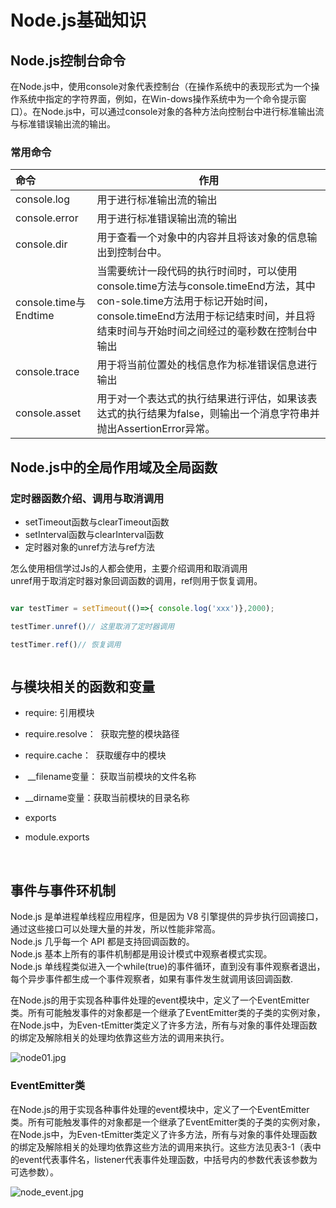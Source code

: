 # Node.js基础知识

<a name="Mff2E"></a>
## Node.js控制台命令

在Node.js中，使用console对象代表控制台（在操作系统中的表现形式为一个操作系统中指定的字符界面，例如，在Win-dows操作系统中为一个命令提示窗口）。在Node.js中，可以通过console对象的各种方法向控制台中进行标准输出流与标准错误输出流的输出。
<a name="bjxHE"></a>
### 常用命令

| 命令 | 作用 |
| :--- | --- |
| console.log | 用于进行标准输出流的输出 |
| console.error | 用于进行标准错误输出流的输出 |
| console.dir | 用于查看一个对象中的内容并且将该对象的信息输出到控制台中。 |
| console.time与Endtime | 当需要统计一段代码的执行时间时，可以使用console.time方法与console.timeEnd方法，其中con-sole.time方法用于标记开始时间，console.timeEnd方法用于标记结束时间，并且将结束时间与开始时间之间经过的毫秒数在控制台中输出 |
| console.trace | 用于将当前位置处的栈信息作为标准错误信息进行输出 |
| console.asset | 用于对一个表达式的执行结果进行评估，如果该表达式的执行结果为false，则输出一个消息字符串并抛出AssertionError异常。 |

<a name="vVYp7"></a>
## Node.js中的全局作用域及全局函数

<a name="ntOql"></a>
### 定时器函数介绍、调用与取消调用

- setTimeout函数与clearTimeout函数
- setInterval函数与clearInterval函数
- 定时器对象的unref方法与ref方法

怎么使用相信学过Js的人都会使用，主要介绍调用和取消调用<br />unref用于取消定时器对象回调函数的调用，ref则用于恢复调用。

```javascript

var testTimer = setTimeout(()=>{ console.log('xxx')},2000);

testTimer.unref()// 这里取消了定时器调用

testTimer.ref()// 恢复调用



```

<a name="dywwh"></a>
## 与模块相关的函数和变量

- require: 引用模块
- require.resolve：  获取完整的模块路径
- require.cache：  获取缓存中的模块

-  __filename变量： 获取当前模块的文件名称
- __dirname变量：获取当前模块的目录名称
- exports
- module.exports

 


<a name="fBwbU"></a>
## 事件与事件环机制

Node.js 是单进程单线程应用程序，但是因为 V8 引擎提供的异步执行回调接口，通过这些接口可以处理大量的并发，所以性能非常高。<br />Node.js 几乎每一个 API 都是支持回调函数的。<br />Node.js 基本上所有的事件机制都是用设计模式中观察者模式实现。<br />Node.js 单线程类似进入一个while(true)的事件循环，直到没有事件观察者退出，每个异步事件都生成一个事件观察者，如果有事件发生就调用该回调函数.

在Node.js的用于实现各种事件处理的event模块中，定义了一个EventEmitter类。所有可能触发事件的对象都是一个继承了EventEmitter类的子类的实例对象，在Node.js中，为Even-tEmitter类定义了许多方法，所有与对象的事件处理函数的绑定及解除相关的处理均依靠这些方法的调用来执行。

![node01.jpg](https://cdn.nlark.com/yuque/0/2020/jpeg/424641/1583593395295-620ff24b-451e-4dbd-800d-9ac9c4d80f68.jpeg#align=left&display=inline&height=345&name=node01.jpg&originHeight=345&originWidth=1024&size=67136&status=done&style=none&width=1024)
<a name="a9mkX"></a>
### EventEmitter类

在Node.js的用于实现各种事件处理的event模块中，定义了一个EventEmitter类。所有可能触发事件的对象都是一个继承了EventEmitter类的子类的实例对象，在Node.js中，为Even-tEmitter类定义了许多方法，所有与对象的事件处理函数的绑定及解除相关的处理均依靠这些方法的调用来执行。这些方法见表3-1（表中的event代表事件名，listener代表事件处理函数，中括号内的参数代表该参数为可选参数）。

![node_event.jpg](https://cdn.nlark.com/yuque/0/2020/jpeg/424641/1584111643581-d3aea4f8-998c-4678-a7a7-7a1ea0581394.jpeg#align=left&display=inline&height=345&name=node_event.jpg&originHeight=345&originWidth=1024&size=67136&status=done&style=none&width=1024)
